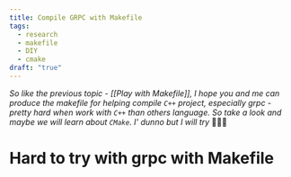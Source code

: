 ```yaml
---
title: Compile GRPC with Makefile
tags:
  - research
  - makefile
  - DIY
  - cmake
draft: "true"
---
```

*So like the previous topic - [[Play with Makefile]], I hope you and me can produce the makefile for helping compile `C++` project, especially grpc - pretty hard when work with `C++` than others language. So take a look and maybe we will learn about `CMake`. I' dunno but I will try* 🙌🙌🙌

# Hard to try with grpc with Makefile





